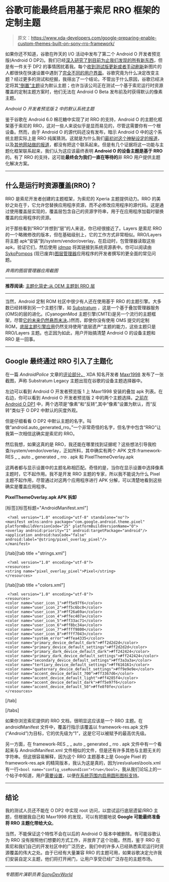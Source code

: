 # 谷歌可能最终启用基于索尼 RRO 框架的定制主题

> 原文：<https://www.xda-developers.com/google-preparing-enable-custom-themes-built-on-sony-rro-framework/>

如果你还不知道，谷歌在昨天的 I/O 活动中发布了第二个 Android O 开发者预览版(Android O DP2)。我们已经[深入研究了到目前为止我们发现的所有新东西](https://www.xda-developers.com/heres-everything-new-in-android-o-developer-preview-2/)，但是有一件关于 DP2 的事情困扰着我。每个[收到测试版更新或者手动刷新](https://www.xda-developers.com/android-o-beta-program-is-live/)新图片的人都很快在快速设置中遇到了[完全不同的用户界面](https://www.xda-developers.com/heres-everything-new-in-android-o-developer-preview-2/#QuickSettings)。谷歌究竟为什么决定改变主题？经过更多的测试和挖掘，我得出了一个结论。不管出于什么原因，谷歌已经决定将其[“倒置”主题](https://www.xda-developers.com/android-o-adds-inverted-light-theme-to-display-options/)设为默认主题；也许当该公司正在测试一个基于索尼运行时资源覆盖的定制主题方案时，他们无法在 Android O Beta 发布前及时获得默认的像素主题。

*Android O 开发者预览版 2 中的默认系统主题*

鉴于谷歌在 Android 6.0 棉花糖中实现了对 RRO 的支持，Android O 的主题化框架基于索尼的 RRO，这对一些人来说似乎是显而易见的，尽管这需要你有一个根设备。然而，由于 Android O 的源代码还没有发布，暗示 Android O 中的这个系统主题实际上是 RRO 纯属猜测。这就是为什么我们[最初对这个神秘设定的报道](https://www.xda-developers.com/android-o-adds-inverted-light-theme-to-display-options/)，以及[其他网站做的报道](http://www.androidpolice.com/2017/03/21/android-o-feature-spotlight-looks-like-android-may-getting-native-support-themes/)，都没有把这个联系起来。但是有几个证据将这一功能与主题化框架联系起来，我们认为这应该最终表明 **Android O 的设备主题是基于 RRO** 的。有了 RRO 的支持，这可能**最终会为我们一直在等待的**非 RRO 用户提供主题化解决方案。

* * *

## 什么是运行时资源覆盖(RRO)？

RRO 是索尼开发者创建的主题框架，为索尼的 Xperia 主题提供动力。RRO 的美妙之处在于，它允许您替换应用程序资源，而不必修改应用程序的源代码。这是通过使用覆盖层实现的，覆盖层包含自己的资源字符串，用于在应用程序加载时替换覆盖的应用程序的资源。

对于那些看到“RRO”并想到“层”的人来说，你已经很接近了。Layers 是索尼 RRO 的一个略微修改的版本，但在基础级别上，它的工作方式非常相似。RRO/Layers 将主题 apk“安装”到/system/vendor/overlay。在启动时，包管理器读取这些 apk，验证它们，然后使用 *[idmap](https://github.com/android/platform_frameworks_base/blob/master/cmds/idmap/idmap.cpp)* 将其链接到系统资源表中。你可以阅读由 [SykoPompos](https://plus.google.com/+SykoPompos/posts/VeQgiWgiktt) (现已废弃)[图层管理器](https://play.google.com/store/apps/details?id=com.lovejoy777.rroandlayersmanager&hl=en)应用程序的开发者撰写的更全面的常见问题。

*弃用的图层管理器应用截图*

* * *

**推荐阅读:** [主题化简史:从 OEM 主题到 RRO 层](https://www.xda-developers.com/a-brief-history-of-theming-from-oem-themes-to-rro-layers/)

* * *

当然，Android 定制 ROM 社区中很少有人还在使用基于 RRO 的主题引擎。大多数已经转移到另一个主题引擎，如 [Substratum](https://www.xda-developers.com/layers-manager-is-being-deprecated-in-favor-of-substratum/) ，这是一个基于叠加管理器服务(OMS)的层的进化。(CyanogenMod 主题引擎(CMTE)是另一个流行的主题框架，尽管[它的未来仍然悬而未决](https://www.xda-developers.com/exclusive-dead-cyanogenmod-theme-engine-cmte-not-coming-back-lineageos-replacement/)。)然而，即使你没有使用 OMS 提交的定制 ROM，[底层主题引擎应用](https://play.google.com/store/apps/details?id=projekt.substratum&hl=en)仍然支持使用“底层遗产”主题的能力，这些主题只是 RRO/Layers 主题。也正因为如此，用户开始搞清楚 Android O 的设备主题和 RRO 是一回事。

* * *

## Google 最终通过 RRO 引入了主题化

在一篇 *AndroidPolice* 文章的[评论部分，](https://disqus.com/home/discussion/androidpolice/android_o_feature_spotlight_quick_settings_are_now_grayscale_get_some_small_cosmetic_tweaks/#comment-3311099015) XDA 知名开发者 [Maxr1998](https://forum.xda-developers.com/member.php?u=5222551) 发布了一张截图，声称 Substratum Legacy 主题出现在谷歌的设备主题选择器中。

左边可以看到 Android O 开发者预览版 1 上 Maxr1998 安装的叠加 apk 列表。在右边，你可以看到 Android O 开发者预览版 2 中的两个主题选择。[之前在 Android O DP1](https://www.xda-developers.com/android-o-adds-inverted-light-theme-to-display-options/) 中，两个选项是“像素”和“反转”,其中“像素”设置为默认，而“反转”类似于 O DP2 中默认的灰度外观。

但是仔细看看 O DP2 中默认主题的名字。叫做“android.auto_generated_rro。”一个非常奇怪的名字，但名字中包含“RRO”让我第一次相信这确实是索尼的 RRO。

然后我想，如果这真的是 RRO，我还能在哪里找到证据呢？这些想法引导我检查/system/vendor/overlay，正如所料，其中确实有两个 APK 文件:framework-RES _ _ auto _ generated _ rro . apk 和 PixelThemeOverlay.apk

这两者都与显示设置中的主题名称相匹配。奇怪的是，当你在显示设置中选择像素主题时，它不起作用。我不是开发 RRO 主题的专家，所以我不能说为什么 Pixel 主题不起作用，尽管通过对这两个应用程序进行 APK 分解，可以清楚地看到这些确实是覆盖应用程序。

**PixelThemeOverlay.apk APK 拆卸**

[标签][标签标题="AndroidManifest.xml"]

```
 <?xml version="1.0" encoding="utf-8" standalone="no"?>
<manifest xmlns:andro package="com.google.android.theme.pixel" platformBuildVersionCode="25" platformBuildVersionName="O">
<overlay android:priority="1" android:targetPackage="android"/>
<application android:hasCode="false" android:label="@string/pixel_overlay_pixel"/>
</manifest> 
```

[/tab][tab title ="strings.xml"]

```
 <?xml version="1.0" encoding="utf-8"?>
<resources>
<string name="pixel_overlay_pixel">Pixel</string>
</resources> 
```

[/tab][tab title ="colors.xml"]

```
 <?xml version="1.0" encoding="utf-8"?>
<resources>
<color name="user_icon_1">#ff5e97f6</color>
<color name="user_icon_2">#ff5c6bc0</color>
<color name="user_icon_3">#ff26a69a</color>
<color name="user_icon_4">#ffec407a</color>
<color name="user_icon_5">#ff33ac71</color>
<color name="user_icon_6">#ff8bc34a</color>
<color name="user_icon_7">#ffff9800</color>
<color name="user_icon_8">#ffff7043</color>
<color name="system_error">#ffea4335</color>
<color name="primary_device_default_dark">#ff2d2d2d</color>
<color name="primary_device_default_settings">#ff2d2d2d</color>
<color name="primary_dark_device_default_dark">#ff242424</color>
<color name="primary_dark_device_default_settings">#ff242424</color>
<color name="secondary_device_default_settings">#ff3a3a3a</color>
<color name="tertiary_device_default_settings">#ff616161</color>
<color name="quaternary_device_default_settings">#ff9e9e9e</color>
<color name="accent_device_default_700">#ff3367d6</color>
<color name="accent_device_default_light">#ff4285f4</color>
<color name="accent_device_default_dark">#ff5e97f6</color>
<color name="accent_device_default_50">#ffe8f0fe</color>
</resources> 
```

[/tab]

[/tabs]

如果你浏览索尼提供的 RRO 文档，很明显这应该是一个 RRO 主题。在 androidManifest 文件中，覆盖行指示该覆盖以 framework-res.apk 文件(“Android”)为目标，它的优先级为“1”，这是它可以被赋予的最高优先级。

另一方面，在 framework-RES _ _ auto _ generated _ rro . apk 文件中有一个看起来与 AndroidManifest.xml 文件相似的文件，但是还有许多其他与主题无关的字符串。但这很容易解释，因为这个 RRO 主题基本上是 Google Pixel 的 framework-res.apk 的精简版本，我认为这是真的，因为\res\values\bools.xml 有一行`<bool name="config_useRoundIcon">true</bool>`，我从我们论坛上的一个帖子中知道，用户[需要设置](https://forum.xda-developers.com/android/apps-games/guide-enable-pixel-launcher-round-icon-t3536267)，以便[在系统范围内启用圆形图标支持](https://www.xda-developers.com/psa-android-7-1-circular-icon-support-is-determined-by-the-oem/)。

* * *

## 结论

我的测试人员还不能在 O DP2 中实现 root 访问，以尝试运行底层遗留/RRO 主题，但根据我自己和 Maxr1998 的发现，可以有把握地说 **Google 可能最终准备将 RRO 主题化带给大众**。

当然，不能保证这个特性不会在以后的 Android O 版本中被删除。有可能谷歌认为 RRO 没有按照他们想要的方式工作，并放弃了这个功能。然而，鉴于 RRO 在索尼和我们自己的开发社区中的广泛历史，我们中的许多人已经熟悉索尼运行时资源覆盖的伟大之处。由于已经有大量兼容 RRO 的主题可用，如果谷歌决定允许我们安装自定义主题，他们将打开闸门，让用户享受已经广泛存在的主题市场。

* * *

*专题图片演职员表:[SonyDevWorld](https://www.youtube.com/watch?v=it0WEuVUp7o)*